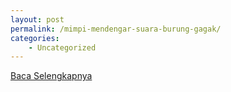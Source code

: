 ```yaml
---
layout: post
permalink: /mimpi-mendengar-suara-burung-gagak/
categories:
    - Uncategorized
---
```


[Baca Selengkapnya](/02)
